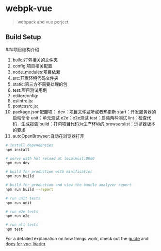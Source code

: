 # webpk-vue

> webpack and vue porject

## Build Setup
###项目结构介绍
1. build:打包相关的文件夹
2. config:项目相关配置
3. node_modules:项目依赖
4. src:开发环境代码文件夹
5. static:第三方不需要处理的包
6. test:项目测试用例
7. editorconfig:
8. eslintrc.js:
9. postcssrc.js:
10. package.json配置项：
    dev：项目文件监听或者热更新
    start：开发服务器的启动命令
    unit：单元测试
    e2e：e2e测试
    test：启动两种测试
    lint：检查代码，生成报告
    build：打包项目代码为生产环境的
    browserslist：浏览器版本的要求
11. autoOpenBrowser:自动在浏览器打开

``` bash
# install dependencies
npm install

# serve with hot reload at localhost:8080
npm run dev

# build for production with minification
npm run build

# build for production and view the bundle analyzer report
npm run build --report

# run unit tests
npm run unit

# run e2e tests
npm run e2e

# run all tests
npm test
```

For a detailed explanation on how things work, check out the [guide](http://vuejs-templates.github.io/webpack/) and [docs for vue-loader](http://vuejs.github.io/vue-loader).
